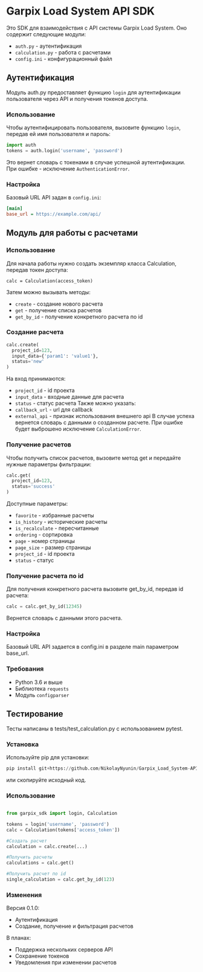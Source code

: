 # Garpix Load System API SDK

Это SDK для взаимодействия с API системы Garpix Load System. Оно содержит следующие модули:

- `auth.py` - аутентификация
- `calculation.py` - работа с расчетами
- `config.ini` - конфигурационный файл

## Аутентификация

Модуль auth.py предоставляет функцию `login` для аутентификации пользователя через API и получения токенов доступа.
### Использование
Чтобы аутентифицировать пользователя, вызовите функцию `login`, передав ей имя пользователя и пароль:

```python
import auth
tokens = auth.login('username', 'password')
```

Это вернет словарь с токенами в случае успешной аутентификации. 
При ошибке - исключение `AuthenticationError`.

### Настройка
Базовый URL API задан в `config.ini`:

```ini
[main]
base_url = https://example.com/api/
```

## Модуль для работы с расчетами

### Использование
Для начала работы нужно создать экземпляр класса Calculation, передав токен доступа:

```
calc = Calculation(access_token)
```
Затем можно вызывать методы:

- `create` - создание нового расчета
- `get` - получение списка расчетов
- `get_by_id` - получение конкретного расчета по id

### Создание расчета
```python
calc.create(
  project_id=123,
  input_data={'param1': 'value1'},
  status='new'  
)
```
На вход принимаются:
- `project_id` - id проекта
- `input_data` - входные данные для расчета
- `status` - статус расчета
Также можно указать:
- `callback_url` - url для callback
- `external_api` - признак использования внешнего api
В случае успеха вернется словарь с данными о созданном расчете.
При ошибке будет выброшено исключение `CalculationError`.

### Получение расчетов
Чтобы получить список расчетов, вызовите метод get и передайте нужные параметры фильтрации:

```python
calc.get(
  project_id=123,
  status='success'
)
```
Доступные параметры:

- `favorite` - избранные расчеты
- `is_history` - исторические расчеты
- `is_recalculate` - пересчитанные
- `ordering` - сортировка
- `page` - номер страницы
- `page_size` - размер страницы
- `project_id` - id проекта
- `status` - статус

### Получение расчета по id
Для получения конкретного расчета вызовите get_by_id, передав id расчета:

```python
calc = calc.get_by_id(12345)
```
Вернется словарь с данными этого расчета.

### Настройка
Базовый URL API задается в config.ini в разделе main параметром base_url.

### Требования

- Python 3.6 и выше
- Библиотека `requests`
- Модуль `configparser`

## Тестирование

Тесты написаны в tests/test_calculation.py с использованием pytest.
### Установка
Используйте pip для установки:
```python
pip install git+https://github.com/NikolayNyunin/Garpix_Load_System-API-SDK
```
или скопируйте исходный код.
### Использование
```python

from garpix_sdk import login, Calculation

tokens = login('username', 'password')
calc = Calculation(tokens['access_token'])

#Создать расчет
calculation = calc.create(...)

#Получить расчеты
calculations = calc.get()

#Получить расчет по id
single_calculation = calc.get_by_id(123)
```

### Изменения
Версия 0.1.0:
- Аутентификация
- Создание, получение и фильтрация расчетов

В планах:
- Поддержка нескольких серверов API
- Сохранение токенов
- Уведомления при изменении расчетов
